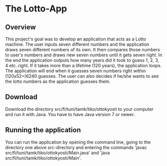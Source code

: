 # The Lotto-App
## Overview
This project's goal was to develop an application that acts as a Lotto machine. The user inputs seven different numbers and the application draws seven different numbers of its own. It then compares those numbers to user's numbers and draws new seven numbers until it gets seven right. In the end the application outputs how many years did it took to guess 1, 2, 3, 4 etc. right. If it takes more than a lifetime (120 years), the application loops. The application will end when it guesses seven numbers right within (120x52=)6240 guesses. The user can also decides if he/she wants to see the lotto numbers as the application guesses them.
## Download
Download the directory src/fi/tuni/tamk/tiko/ottokyosti to your computer and run it with Java. You have to have Java version 7 or newer.
## Running the application
You can run the application by opening the command line, going to the directory one above src-directory and entering the commands 'javac src/fi/tuni/tamk/tiko/ottokyosti/Main.java' and 'java src/fi/tuni/tamk/tiko/ottokyosti/Main'.
